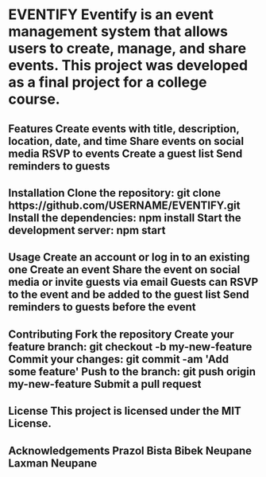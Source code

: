 <h1>EVENTIFY
Eventify is an event management system that allows users to create, manage, and share events. This project was developed as a final project for a college course.

<h2>Features
Create events with title, description, location, date, and time
Share events on social media
RSVP to events
Create a guest list
Send reminders to guests
<h2>Installation
Clone the repository: git clone https://github.com/USERNAME/EVENTIFY.git
Install the dependencies: npm install
Start the development server: npm start
<h2>Usage
Create an account or log in to an existing one
Create an event
Share the event on social media or invite guests via email
Guests can RSVP to the event and be added to the guest list
Send reminders to guests before the event
<h2>Contributing
Fork the repository
Create your feature branch: git checkout -b my-new-feature
Commit your changes: git commit -am 'Add some feature'
Push to the branch: git push origin my-new-feature
Submit a pull request
<h2>License
This project is licensed under the MIT License.

<h2>Acknowledgements
Prazol Bista
Bibek Neupane
Laxman Neupane


